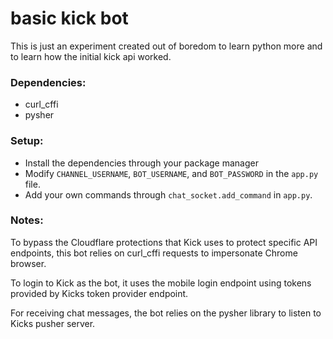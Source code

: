 # basic kick bot
 This is just an experiment created out of boredom to learn python more and to learn how the initial kick api worked.

### Dependencies:
 * curl_cffi
 * pysher

### Setup:
 * Install the dependencies through your package manager
 * Modify `CHANNEL_USERNAME`, `BOT_USERNAME`, and `BOT_PASSWORD` in the `app.py` file.
 * Add your own commands through `chat_socket.add_command` in `app.py`.

### Notes:
 To bypass the Cloudflare protections that Kick uses to protect specific API endpoints, this bot relies on curl_cffi requests to impersonate Chrome browser.

 To login to Kick as the bot, it uses the mobile login endpoint using tokens provided by Kicks token provider endpoint.

 For receiving chat messages, the bot relies on the pysher library to listen to Kicks pusher server.
